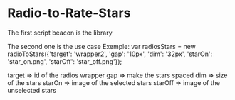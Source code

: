 # Radio-to-Rate-Stars

The first script beacon is the library

The second one is the use case
Exemple:
var radiosStars = new radioToStars({'target': 'wrapper2', 'gap': '10px', 'dim': '32px', 'starOn': 'star_on.png', 'starOff': 'star_off.png'});

target => id of the radios wrapper
gap => make the stars spaced
dim => size of the stars
starOn => image of the selected stars
starOff => image of the unselected stars
